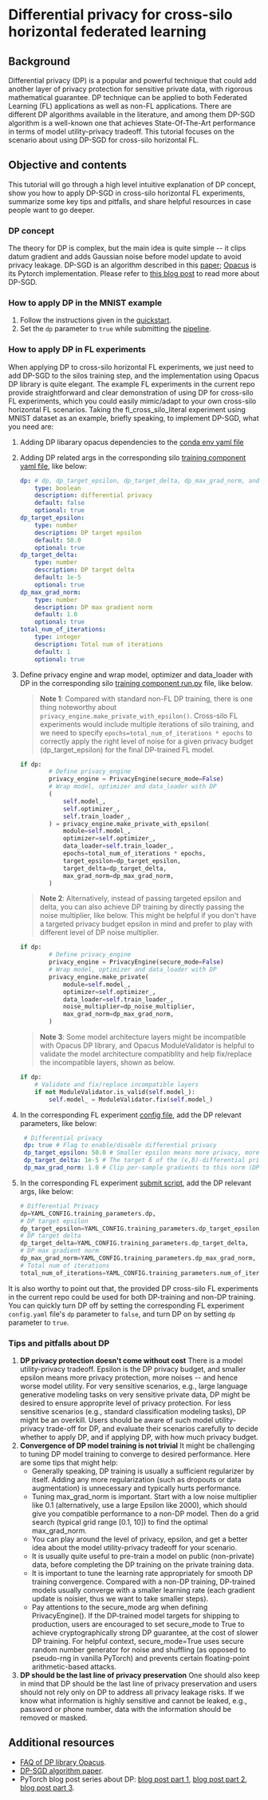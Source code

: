 # Differential privacy for cross-silo horizontal federated learning

## Background
Differential privacy (DP) is a popular and powerful technique that could add another layer of privacy protection for sensitive private data, with rigorous mathematical guarantee. DP technique can be applied to both Federated Learning (FL) applications as well as non-FL applications. There are different DP algorithms available in the literature, and among them DP-SGD algorithm is a well-known one that achieves State-Of-The-Art performance in terms of model utility-privacy tradeoff. This tutorial focuses on the scenario about using DP-SGD for cross-silo horizontal FL.

## Objective and contents
This tutorial will go through a high level intuitive explanation of DP concept, show you how to apply DP-SGD in cross-silo horizontal FL experiments, summarize some key tips and pitfalls, and share helpful resources in case people want to go deeper.

### DP concept
The theory for DP is complex, but the main idea is quite simple -- it clips datum gradient and adds Gaussian noise before model update to avoid privacy leakage. DP-SGD is an algorithm described in this [paper](https://arxiv.org/pdf/1607.00133.pdf); [Opacus](https://github.com/pytorch/opacus/blob/main/docs/faq.md) is its Pytorch implementation. Please refer to [this blog post](https://medium.com/pytorch/differential-privacy-series-part-1-dp-sgd-algorithm-explained-12512c3959a3) to read more about DP-SGD. 

### How to apply DP in the MNIST example

1. Follow the instructions given in the [quickstart](../quickstart.md).
2. Set the `dp` parameter to `true` while submitting the [pipeline](../quickstart.md#launch-the-demo-experiment).

### How to apply DP in FL experiments
When applying DP to cross-silo horizontal FL experiments, we just need to add DP-SGD to the silos training step, and the implementation using Opacus DP library is quite elegant. The example FL experiments in the current repo provide straightforward and clear demonstration of using DP for cross-silo FL experiments, which you could easily mimic/adapt to your own cross-silo horizontal FL scenarios. Taking the fl_cross_silo_literal experiment using MNIST dataset as an example, briefly speaking, to implement DP-SGD, what you need are:
1. Adding DP libarary opacus dependencies to the [conda env yaml file](../../examples/components/MNIST/traininsilo/conda.yaml)
2. Adding DP related args in the corresponding silo [training component yaml file](../../examples/components/MNIST/traininsilo/spec.yaml), like below:
    ```yaml
    dp: # dp, dp_target_epsilon, dp_target_delta, dp_max_grad_norm, and total_num_of_iterations are defined for the only purpose of DP and can be ignored when users don't want to use Differential Privacy
        type: boolean
        description: differential privacy
        default: false
        optional: true
    dp_target_epsilon:
        type: number
        description: DP target epsilon
        default: 50.0
        optional: true
    dp_target_delta:
        type: number
        description: DP target delta
        default: 1e-5
        optional: true
    dp_max_grad_norm:
        type: number
        description: DP max gradient norm
        default: 1.0
        optional: true
    total_num_of_iterations:
        type: integer
        description: Total num of iterations
        default: 1
        optional: true
    ```
3. Define privacy engine and wrap model, optimizer and data_loader with DP in the corresponding silo [training component run.py](../../examples/components/MNIST/traininsilo/run.py) file, like below. 
    > **Note 1**: Compared with standard non-FL DP training, there is one thing noteworthy about `privacy_engine.make_private_with_epsilon()`. Cross-silo FL experiments would include multiple iterations of silo training, and we need to specify `epochs=total_num_of_iterations * epochs` to correctly apply the right level of noise for a given privacy budget (dp_target_epsilon) for the final DP-trained FL model. 

    ```python
    if dp:
            # Define privacy_engine
            privacy_engine = PrivacyEngine(secure_mode=False)
            # Wrap model, optimizer and data_loader with DP
            (
                self.model_,
                self.optimizer_,
                self.train_loader_,
            ) = privacy_engine.make_private_with_epsilon(
                module=self.model_,
                optimizer=self.optimizer_,
                data_loader=self.train_loader_,
                epochs=total_num_of_iterations * epochs,
                target_epsilon=dp_target_epsilon,
                target_delta=dp_target_delta,
                max_grad_norm=dp_max_grad_norm,
            )
    ```
    > **Note 2**: Alternatively, instead of passing targeted epsilon and delta, you can also achieve DP training by directly passing the noise multiplier, like below. This might be helpful if you don't have a targeted privacy budget epsilon in mind and prefer to play with different level of DP noise multiplier.

    ```python
    if dp:
            # Define privacy_engine
            privacy_engine = PrivacyEngine(secure_mode=False)
            # Wrap model, optimizer and data_loader with DP
            privacy_engine.make_private(
                module=self.model_,
                optimizer=self.optimizer_,
                data_loader=self.train_loader_,
                noise_multiplier=dp_noise_multiplier,
                max_grad_norm=dp_max_grad_norm,
            )
    ```

    > **Note 3**: Some model architecture layers might be incompatible with Opacus DP library, and Opacus ModuleValidator is helpful to validate the model architecture compatiblity and help fix/replace the incompatible layers, shown as below.

    ```python
    if dp:
        # Validate and fix/replace incompatible layers
        if not ModuleValidator.is_valid(self.model_):
            self.model_ = ModuleValidator.fix(self.model_)
    ```
4. In the corresponding FL experiment [config file](../../examples/pipelines/fl_cross_silo_literal/config.yaml), add the DP relevant parameters, like below:
    ```yaml
     # Differential privacy
     dp: true # Flag to enable/disable differential privacy
     dp_target_epsilon: 50.0 # Smaller epsilon means more privacy, more noise
     dp_target_delta: 1e-5 # The target δ of the (ϵ,δ)-differential privacy guarantee. Generally, it should be set to be less than the inverse of the size of the training dataset. 
     dp_max_grad_norm: 1.0 # Clip per-sample gradients to this norm (DP)
    ```
5. In the corresponding FL experiment [submit script](../../examples/pipelines/fl_cross_silo_literal/submit.py), add the DP relevant args, like below:
    ```python
    # Differential Privacy
    dp=YAML_CONFIG.training_parameters.dp,
    # DP target epsilon
    dp_target_epsilon=YAML_CONFIG.training_parameters.dp_target_epsilon,
    # DP target delta
    dp_target_delta=YAML_CONFIG.training_parameters.dp_target_delta,
    # DP max gradient norm
    dp_max_grad_norm=YAML_CONFIG.training_parameters.dp_max_grad_norm,
    # Total num of iterations
    total_num_of_iterations=YAML_CONFIG.training_parameters.num_of_iterations,
    ```
It is also worthy to point out that, the provided DP cross-silo FL experiments in the current repo could be used for both DP-training and non-DP training. You can quickly turn DP off by setting the corresponding FL experiment `config.yaml` file's `dp` parameter to `false`, and turn DP on by setting `dp` parameter to `true`.

### Tips and pitfalls about DP
1. **DP privacy protection doesn't come without cost**
    There is a model utility-privacy tradeoff. Epsilon is the DP privacy budget, and smaller epsilon means more privacy protection, more noises -- and hence worse model utility. For very sensitive scenarios, e.g., large language generative modeling tasks on very sensitive private data, DP might be desired to ensure approprite level of privacy protection. For less sensitive scenarios (e.g., standard classification modeling tasks), DP might be an overkill. Users should be aware of such model utility-privacy trade-off for DP, and evaluate their scenarios carefully to decide whether to apply DP, and if applying DP, with how much privacy budget.
2. **Convergence of DP model training is not trivial** 
    It might be challenging to tuning DP model training to converge to desired performance. Here are some tips that might help: 
    - Generally speaking, DP training is usually a sufficient regularizer by itself. Adding any more regularization (such as dropouts or data augmentation) is unnecessary and typically hurts performance.
    - Tuning max_grad_norm is important. Start with a low noise multiplier like 0.1 (alternatively, use a large Epsilon like 2000), which should give you compatible performance to a non-DP model. Then do a grid search (typical grid range [0.1, 10]) to find the optimal max_grad_norm.
    - You can play around the level of privacy, epsilon, and get a better idea about the model utility-privacy tradeoff for your scenario.
    - It is usually quite useful to pre-train a model on public (non-private) data, before completing the DP training on the private training data. 
    - It is important to tune the learning rate appropriately for smooth DP training convergence. Compared with a non-DP training, DP-trained models usually converge with a smaller learning rate (each gradient update is noisier, thus we want to take smaller steps). 
    - Pay attentions to the secure_mode arg when defining PrivacyEngine(). If the DP-trained model targets for shipping to production, users are encouraged to set secure_mode to True to achieve cryptographically strong DP guarantee, at the cost of slower DP training. For helpful context, secure_mode=True uses secure random number generator for noise and shuffling (as opposed to pseudo-rng in vanilla PyTorch) and prevents certain floating-point arithmetic-based attacks.
3. **DP should be the last line of privacy preservation**
    One should also keep in mind that DP should be the last line of privacy preservation and users should not rely only on DP to address all privacy leakage risks. If we know what information is highly sensitive and cannot be leaked, e.g., password or phone number, data with the information should be removed or masked.

## Additional resources
- [FAQ of DP library Opacus](https://github.com/pytorch/opacus/blob/main/docs/faq.md).
- [DP-SGD algorithm paper](https://arxiv.org/pdf/1607.00133.pdf). 
- PyTorch blog post series about DP: [blog post part 1](https://medium.com/pytorch/differential-privacy-series-part-1-dp-sgd-algorithm-explained-12512c3959a3), [blog post part 2](https://medium.com/pytorch/differential-privacy-series-part-2-efficient-per-sample-gradient-computation-in-opacus-5bf4031d9e22), [blog post part 3](https://pytorch.medium.com/differential-privacy-series-part-3-efficient-per-sample-gradient-computation-for-more-layers-in-39bd25df237).